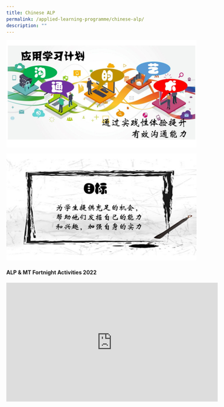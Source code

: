 ```yaml
---
title: Chinese ALP
permalink: /applied-learning-programme/chinese-alp/
description: ""
---
```

![](/images/ALP1.jpeg)

![](/images/ALP2.jpeg)

####   ALP & MT Fortnight Activities 2022

<center><iframe width="560" height="315" src="https://www.youtube.com/embed/HbOjPOOW7kU" title="CL ALP Workshop  Sec 1" frameborder="0" allow="accelerometer; autoplay; clipboard-write; encrypted-media; gyroscope; picture-in-picture" allowfullscreen></iframe></center>

